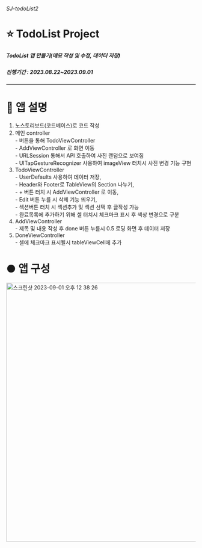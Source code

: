 ###### SJ-todoList2
# ⭐️ TodoList Project
##### TodoList 앱 만들기(메모 작성 및 수정, 데이터 저장)
##### 진행기간 : 2023.08.22~2023.09.01
-----------------------
# 📌 앱 설명

1. 노스토리보드(코드베이스)로 코드 작성
2. 메인 controller
<br/> - 버튼을 통해 TodoViewController
<br/> - AddViewController 로 화면 이동
<br/> - URLSession 통해서 API 호출하여 사진 랜덤으로 보여짐
<br/> - UITapGestureRecognizer 사용하여 imageView 터치시 사진 변경 기능 구현
3. TodoViewController
<br/> - UserDefaults 사용하여 데이터 저장,
<br/> - Header와 Footer로 TableView의 Section 나누기,
<br/> - + 버튼 터치 시 AddViewController 로 이동,
<br/> - Edit 버튼 누를 시 삭제 기능 띄우기,
<br/> - 섹션버튼 터치 시 섹션추가 및 섹션 선택 후 글작성 가능
<br/> - 완료목록에 추가하기 위해 셀 터치시 체크마크 표시 후 색상 변경으로 구분
4. AddViewController
<br/> - 제목 및 내용 작성 후 done 버튼 누를시 0.5 로딩 화면 후 데이터 저장
5. DoneViewController
<br/> - 셀에 체크마크 표시될시 tableViewCell에 추가 

# ● 앱 구성
<img width="689" alt="스크린샷 2023-09-01 오후 12 38 26" src="https://github.com/dnjs012452/SJ-todoList2/assets/139090550/e9b3ea4f-6ebb-4bb8-aa1e-590fe519cb99">


